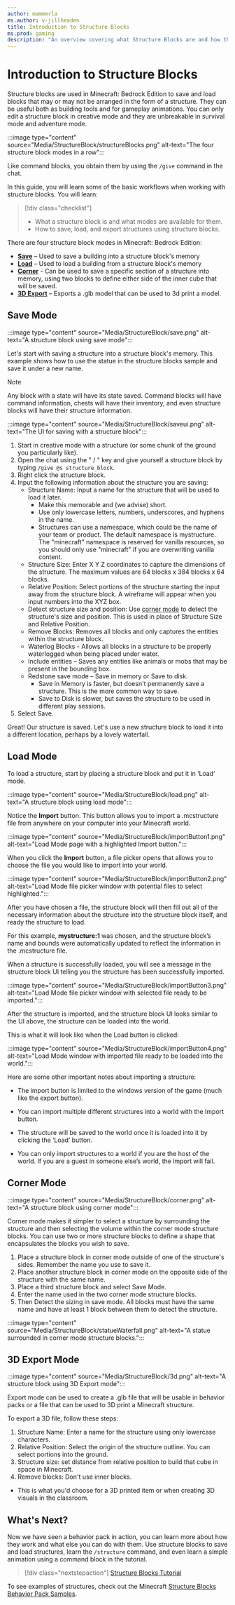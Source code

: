 ```yaml
---
author: mammerla
ms.author: v-jillheaden
title: Introduction to Structure Blocks
ms.prod: gaming
description: "An overview covering what Structure Blocks are and how they are used in Minecraft: Bedrock Edition"
---
```


# Introduction to Structure Blocks

Structure blocks are used in Minecraft: Bedrock Edition to save and load blocks that may or may not be arranged in the form of a structure. They can be useful both as building tools and for gameplay animations. You can only edit a structure block in creative mode and they are unbreakable in survival mode and adventure mode. 

:::image type="content" source="Media/StructureBlock/structureBlocks.png" alt-text="The four structure block modes in a row":::

Like command blocks, you obtain them by using the `/give` command in the chat.

In this guide, you will learn some of the basic workflows when working with structure blocks. You will learn:

> [!div class="checklist"]
>
> - What a structure block is and what modes are available for them.
> - How to save, load, and export structures using structure blocks.

There are four structure block modes in Minecraft: Bedrock Edition:

- [**Save**](#save-mode) – Used to save a building into a structure block's memory
- [**Load**](#load-mode) – Used to load a building from a structure block's memory
- [**Corner**](#corner-mode) - Can be used to save a specific section of a structure into memory, using two blocks to define either side of the inner cube that will be saved.
- [**3D Export**](#3d-export-mode) – Exports a .glb model that can be used to 3d print a model.

## Save Mode

:::image type="content" source="Media/StructureBlock/save.png" alt-text="A structure block using save mode":::

Let's start with saving a structure into a structure block's memory. This example shows how to use the statue in the structure blocks sample and save it under a new name.

>[!Note]
> Any block with a state will have its state saved. Command blocks will have command information, chests will have their inventory, and even structure blocks will have their structure information.

:::image type="content" source="Media/StructureBlock/saveui.png" alt-text="The UI for saving with a structure block":::

1. Start in creative mode with a structure (or some chunk of the ground you particularly like).
1. Open the chat using the " / " key and give yourself a structure block by typing `/give @s structure_block`.
1. Right click the structure block.
1. Input the following information about the structure you are saving:
    - Structure Name: Input a name for the structure that will be used to load it later.
      - Make this memorable and (we advise) short.
      - Use only lowercase letters, numbers, underscores, and hyphens in the name.
      - Structures can use a namespace, which could be the name of your team or product. The default namespace is mystructure. The "minecraft" namespace is reserved for vanilla resources, so you should only use "minecraft" if you are overwriting vanilla content.
   - Structure Size: Enter X Y Z coordinates to capture the dimensions of the structure. The maximum values are 64 blocks x 384 blocks x 64 blocks.
   - Relative Position: Select portions of the structure starting the input away from the structure block. A wireframe will appear when you input numbers into the XYZ box.
   - Detect structure size and position: Use [corner mode](#corner-mode) to detect the structure's size and position. This is used in place of Structure Size and Relative Position.
   - Remove Blocks: Removes all blocks and only captures the entities within the structure block.
   - Waterlog Blocks - Allows all blocks in a structure to be properly waterlogged when being placed under water.
   - Include entities – Saves any entities like animals or mobs that may be present in the bounding box.
   - Redstone save mode – Save in memory or Save to disk.
     - Save in Memory is faster, but doesn't permanently save a structure. This is the more common way to save.
     - Save to Disk is slower, but saves the structure to be used in different play sessions.
2. Select Save.

Great! Our structure is saved. Let's use a new structure block to load it into a different location, perhaps by a lovely waterfall.

## Load Mode

To load a structure, start by placing a structure block and put it in ‘Load’ mode.

:::image type="content" source="Media/StructureBlock/load.png" alt-text="A structure block using load mode":::

Notice the **Import** button. This button allows you to import a .mcstructure file from anywhere on your computer into your Minecraft world.

:::image type="content" source="Media/StructureBlock/importButton1.png" alt-text="Load Mode page with a highlighted Import button.":::

When you click the **Import** button, a file picker opens that allows you to choose the file you would like to import into your world.

:::image type="content" source="Media/StructureBlock/importButton2.png" alt-text="Load Mode file picker window with potential files to select highlighted.":::

After you have chosen a file, the structure block will then fill out all of the necessary information about the structure into the structure block itself, and ready the structure to load.

For this example, **mystructure:1** was chosen, and the structure block’s name and bounds were automatically updated to reflect the information in the .mcstructure file.

When a structure is successfully loaded, you will see a message in the structure block UI telling you the structure has been successfully imported.

:::image type="content" source="Media/StructureBlock/importButton3.png" alt-text="Load Mode file picker window with selected file ready to be imported.":::

After the structure is imported, and the structure block UI looks similar to the UI above, the structure can be loaded into the world.

This is what it will look like when the Load button is clicked:

:::image type="content" source="Media/StructureBlock/importButton4.png" alt-text="Load Mode window with imported file ready to be loaded into the world.":::

Here are some other important notes about importing a structure:

- The import button is limited to the windows version of the game (much like the export button).

- You can import multiple different structures into a world with the Import button.

- The structure will be saved to the world once it is loaded into it by clicking the ‘Load’ button.

- You can only import structures to a world if you are the host of the world. If you are a guest in someone else’s world, the import will fail.


## Corner Mode

:::image type="content" source="Media/StructureBlock/corner.png" alt-text="A structure block using corner mode":::

Corner mode makes it simpler to select a structure by surrounding the structure and then selecting the volume within the corner mode structure blocks. You can use two or more structure blocks to define a shape that encapsulates the blocks you wish to save.

1. Place a structure block in corner mode outside of one of the structure's sides. Remember the name you use to save it.
1. Place another structure block in corner mode on the opposite side of the structure with the same name.
1. Place a third structure block and select Save Mode.
1. Enter the name used in the two corner mode structure blocks.
1. Then Detect the sizing in save mode. All blocks must have the same name and have at least 1 block between them to detect the structure.

:::image type="content" source="Media/StructureBlock/statueWaterfall.png" alt-text="A statue surrounded in corner mode structure blocks.":::


## 3D Export Mode

:::image type="content" source="Media/StructureBlock/3d.png" alt-text="A structure block using 3D Export mode":::

Export mode can be used to create a .glb file that will be usable in behavior packs or a file that can be used to 3D print a Minecraft structure.

To export a 3D file, follow these steps:

1. Structure Name: Enter a name for the structure using only lowercase characters.
2. Relative Position: Select the origin of the structure outline. You can select portions into the ground.
3. Structure size: set distance from relative position to build that cube in space in Minecraft.
4. Remove blocks: Don't use inner blocks.
  - This is what you'd choose for a 3D printed item or when creating 3D visuals in the classroom.

## What's Next?

Now we have seen a behavior pack in action, you can learn more about how they work and what else you can do with them. Use structure blocks to save and load structures, learn the `/structure` command, and even learn a simple animation using a command block in the tutorial.

> [!div class="nextstepaction"]
> [Structure Blocks Tutorial](structureblockstutorial.md)

To see examples of structures, check out the Minecraft [Structure Blocks Behavior Pack Samples](https://github.com/microsoft/minecraft-samples/blob/main/structure_blocks_sample_behavior_pack/README.md).

